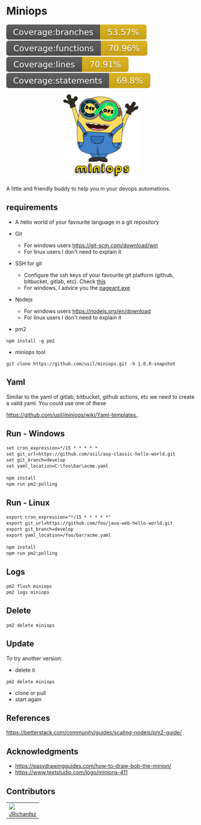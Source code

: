 # Miniops

<p float="left">
  <img src="./coverage/branches.svg">
  <img src="./coverage/functions.svg">
  <img src="./coverage/lines.svg">
  <img src="./coverage/statements.svg">
</p>


<p align="center">
  <img src="./.assets/logo.png" width=200 ></img>
</p>



A little and friendly buddy to help you in your devops automations.

## requirements

- A  hello world  of your favourite language in a git repository

- Git
  - For windows users https://git-scm.com/download/win
  - For linux users I don't need to explain it

- SSH for git
  - Configure the ssh keys of your favourite git platform (github, bitbucket, gitlab, etc). Check [this](https://gist.github.com/jrichardsz/cfed8ee22ac89c04b6e85cb84dd66617)
  - For windows, I advice you the [pageant.exe](https://www.chiark.greenend.org.uk/~sgtatham/putty/latest.html)

- Nodejs
  - For windows users https://nodejs.org/en/download
  - For linux users I don't need to explain it

- pm2

```
npm install -g pm2
```

- miniops tool

```
git clone https://github.com/usil/miniops.git -b 1.0.0-snapshot
```

## Yaml

Similar to the yaml of gitlab, bitbucket, github actions, etc we need to create a valid yaml. You could use one of these

https://github.com/usil/miniops/wiki/Yaml-templates_


## Run - Windows

```
set cron_expression=*/15 * * * * *
set git_url=https://github.com/usil/asp-classic-hello-world.git
set git_branch=develop
set yaml_location=C:\foo\bar\acme.yaml

npm install
npm run pm2:polling
```

## Run - Linux

```
export cron_expression="*/15 * * * * *"
export git_url=https://github.com/foo/java-web-hello-world.git
export git_branch=develop
export yaml_location=/foo/bar/acme.yaml

npm install
npm run pm2:polling
```

## Logs

```
pm2 flush miniops
pm2 logs miniops
```

## Delete

```
pm2 delete miniops
```

## Update

To try another version:

- delete it

```
pm2 delete miniops
```

- clone or pull
- start again

## References

https://betterstack.com/community/guides/scaling-nodejs/pm2-guide/


## Acknowledgments

- https://easydrawingguides.com/how-to-draw-bob-the-minion/
- https://www.textstudio.com/logo/minions-411

## Contributors

<table>
  <tbody>    
    <td>
      <img src="https://avatars0.githubusercontent.com/u/3322836?s=460&v=4" width="100px;"/>
      <br />
      <label><a href="http://jrichardsz.github.io/">JRichardsz</a></label>
      <br />
    </td>
  </tbody>
</table>